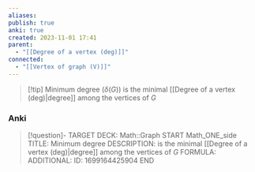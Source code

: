 ```yaml
---
aliases: 
publish: true
anki: true
created: 2023-11-01 17:41
parent:
  - "[[Degree of a vertex (deg)]]"
connected:
  - "[[Vertex of graph (V)]]"
---
```

> [!tip] Minimum degree ($δ(G)$)
is the minimal [[Degree of a vertex (deg)|degree]] among the vertices of $G$

### Anki
> [!question]-
TARGET DECK: Math::Graph
START
Math_ONE_side
TITLE: Minimum degree
DESCRIPTION: is the minimal [[Degree of a vertex (deg)|degree]] among the vertices of $G$
FORMULA: 
ADDITIONAL:
ID: 1699164425904
END













